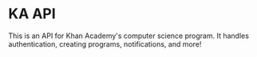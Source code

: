 # KA API

This is an API for Khan Academy's computer science program. It handles authentication, creating programs, notifications, and more!